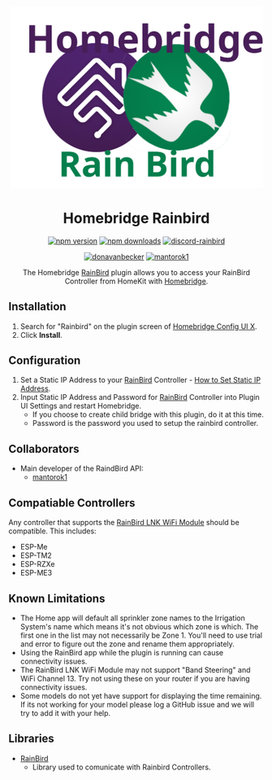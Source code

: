 <span align="center">

<a href="https://github.com/homebridge/verified/blob/master/verified-plugins.json"><img alt="homebridge-verified" src="https://raw.githubusercontent.com/donavanbecker/homebridge-rainbird/latest/branding/Homebridge_x_Rainbird.svg?sanitize=true" width="500px"></a>

# Homebridge Rainbird

<a href="https://www.npmjs.com/package/homebridge-rainbird"><img title="npm version" src="https://badgen.net/npm/v/homebridge-rainbird?icon=npm&label" ></a>
<a href="https://www.npmjs.com/package/homebridge-rainbird"><img title="npm downloads" src="https://badgen.net/npm/dt/homebridge-rainbird?label=downloads" ></a>
<a href="https://discord.gg/8fpZA4S"><img title="discord-rainbird" src="https://badgen.net/discord/online-members/8fpZA4S?icon=discord&label=discord" ></a>

<a href="https://paypal.me/donavanbecker"><img title="donavanbecker" src="https://badgen.net/badge/donavanbecker/paypal/yellow" ></a>
<a href="https://paypal.me/Mantorok1"><img title="mantorok1" src="https://badgen.net/badge/mantorok1/paypal/yellow" ></a>

<p>The Homebridge <a href="https://rainbird.com">RainBird</a>
plugin allows you to access your RainBird Controller from HomeKit with
  <a href="https://homebridge.io">Homebridge</a>.
</p>

</span>

## Installation

1. Search for "Rainbird" on the plugin screen of [Homebridge Config UI X](https://github.com/oznu/homebridge-config-ui-x).
2. Click **Install**.

## Configuration

1. Set a Static IP Address to your [RainBird](https://www.rainbird.com) Controller - [How to Set Static IP Address](https://www.howtogeek.com/184310/ask-htg-should-i-be-setting-static-ip-addresses-on-my-router/).
2. Input Static IP Address and Password for [RainBird](https://www.rainbird.com) Controller into Plugin UI Settings and restart Homebridge.
   - If you choose to create child bridge with this plugin, do it at this time.
   - Password is the password you used to setup the rainbird controller.

## Collaborators

- Main developer of the RaindBird API:
  - [mantorok1](https://github.com/mantorok1)

## Compatiable Controllers

Any controller that supports the [RainBird LNK WiFi Module](https://www.rainbird.com/products/lnk-wifi-module) should be compatible. This includes:

- ESP-Me
- ESP-TM2
- ESP-RZXe
- ESP-ME3

## Known Limitations

- The Home app will default all sprinkler zone names to the Irrigation System's name which means it's not obvious which zone is which. The first one in the list may not necessarily be Zone 1. You'll need to use trial and error to figure out the zone and rename them appropriately.
- Using the RainBird app while the plugin is running can cause connectivity issues.
- The RainBird LNK WiFi Module may not support "Band Steering" and WiFi Channel 13. Try not using these on your router if you are having connectivity issues.
- Some models do not yet have support for displaying the time remaining. If its not working for your model please log a GitHub issue and we will try to add it with your help.

## Libraries

- [RainBird](https://github.com/donavanbecker/rainbird)
  - Library used to comunicate with Rainbird Controllers.
